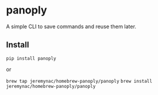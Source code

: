 # panoply

A simple CLI to save commands and reuse them later.

## Install

```pip install panoply```

or

```brew tap jeremynac/homebrew-panoply/panoply```
```brew install jeremynac/homebrew-panoply/panoply```

